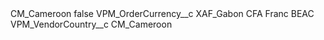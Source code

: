 <?xml version="1.0" encoding="UTF-8"?>
<CustomMetadata xmlns="http://soap.sforce.com/2006/04/metadata" xmlns:xsi="http://www.w3.org/2001/XMLSchema-instance" xmlns:xsd="http://www.w3.org/2001/XMLSchema">
    <label>CM_Cameroon</label>
    <protected>false</protected>
    <values>
        <field>VPM_OrderCurrency__c</field>
        <value xsi:type="xsd:string">XAF_Gabon CFA Franc BEAC</value>
    </values>
    <values>
        <field>VPM_VendorCountry__c</field>
        <value xsi:type="xsd:string">CM_Cameroon</value>
    </values>
</CustomMetadata>
